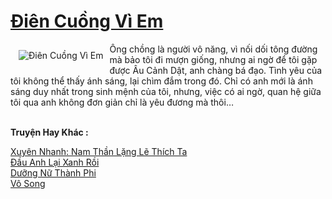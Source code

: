 <a href="https://utruyen.com/dien-cuong-vi-em/25367/" title="Điên Cuồng Vì Em"><h1>Điên Cuồng Vì Em</h1></a><div style="display:table"><img align="right" style="float: left; padding: 10px;" src="https://utruyen.com/images/story/200x260/dien-cuong-vi-em-1586354979.jpg" alt="Điên Cuồng Vì Em"> Ông chồng là người vô năng, vì nối dối tông đường mà bảo tôi đi mượn giống, nhưng ai ngờ để tôi gặp được Âu Cảnh Dật, anh chàng bá đạo. Tình yêu của tôi không thể thấy ánh sáng, lại chìm đắm trong đó. Chỉ có anh mới là ánh sáng duy nhất trong sinh mệnh của tôi, nhưng, việc có ai ngờ, quan hệ giữa tôi qua anh không đơn giản chỉ là yêu đương mà thôi…</div><p><br><b>Truyện Hay Khác :</b></p><a href="https://utruyen.com/xuyen-nhanh-nam-than-lang-le-thich-ta/25106/" alt="Xuyên Nhanh: Nam Thần Lặng Lẽ Thích Ta">Xuyên Nhanh: Nam Thần Lặng Lẽ Thích Ta</a><br/><a href="https://www.scoop.it/topic/utruyen/p/4117841708/2020/04/20/truyen-au-anh-lai-xanh-roi" alt="Đầu Anh Lại Xanh Rồi">Đầu Anh Lại Xanh Rồi</a><br/><a href="https://github.com/quanluxury/truyenhot/tree/master/truyenhay/10243/" alt="Dưỡng Nữ Thành Phi">Dưỡng Nữ Thành Phi</a><br/><a href="https://github.com/quanluxury/ngontinh_sac/tree/master/truyenhay/22025/" alt="Vô Song">Vô Song</a><br/>